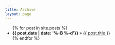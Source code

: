 ```yaml
---
title: Archive
layout: page
---
```


<ul>
{% for post in site.posts %}
  <li>
    <strong>{{ post.date | date: '%-B %-d'}}</strong> &raquo; <a href="{{ post.url }}">{{ post.title }}</a>
  </li> 
{% endfor %}
</ul>

